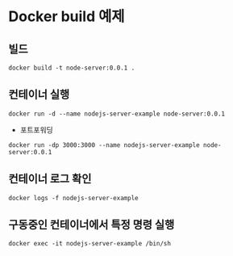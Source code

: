 # Docker build 예제

## 빌드

```
docker build -t node-server:0.0.1 .
```

## 컨테이너 실행

```
docker run -d --name nodejs-server-example node-server:0.0.1
```

- 포트포워딩

```
docker run -dp 3000:3000 --name nodejs-server-example node-server:0.0.1
```

## 컨테이너 로그 확인

```
docker logs -f nodejs-server-example
```

## 구동중인 컨테이너에서 특정 명령 실행

```
docker exec -it nodejs-server-example /bin/sh
```